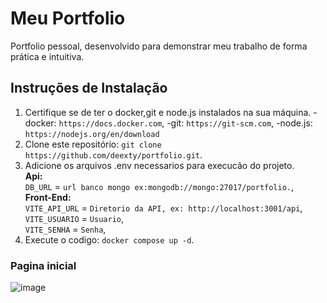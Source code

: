 # Meu Portfolio

Portfolio pessoal, desenvolvido para demonstrar meu trabalho de forma prática e intuitiva.

## Instruções de Instalação

1. Certifique se de ter o docker,git e node.js instalados na sua máquina.
        -docker: `https://docs.docker.com`,
        -git: `https://git-scm.com`,
        -node.js: `https://nodejs.org/en/download`
3. Clone este repositório: `git clone https://github.com/deexty/portfolio.git`.
4. Adicione os arquivos .env necessarios para execucão do projeto. </br>
        <strong>Api:</strong> <br>
            `DB_URL` = `url banco mongo ex:mongodb://mongo:27017/portfolio.`,
           </br>
        <strong>Front-End:</strong> </br>
            `VITE_API_URL` = `Diretorio da API, ex: http://localhost:3001/api`, </br>
            `VITE_USUARIO` = `Usuario`, </br>
            `VITE_SENHA` = `Senha`, </br>
6. Execute o codigo: `docker compose up -d`.

### Pagina inicial
![image](https://github.com/deexty/portfolio/assets/139413984/866fad48-721d-4610-b98a-2ad65526dcb8)

